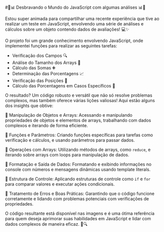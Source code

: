 #🚀📊 Desbravando o Mundo do JavaScript com algumas análises 📊🚀

Estou super animada para compartilhar uma recente experiência que tive ao realizar um teste em JavaScript, envolvendo uma série de análises e cálculos sobre um objeto contendo dados de avaliações! 💻✨

O projeto foi um grande conhecimento envolvendo JavaScript, onde implementei funções para realizar as seguintes tarefas:

- Verificação dos Campos 🔍
- Análise do Tamanho dos Arrays 📏
- Cálculo das Somas ➕
- Determinação das Porcentagens 📈
- Verificação das Posições 📍
- Cálculo das Porcentagens em Casos Específicos 🎯

O resultado? Um código robusto e versátil que não só resolve problemas complexos, mas também oferece várias lições valiosas! Aqui estão alguns dos insights que obtive:

🌟 Manipulação de Objetos e Arrays: Acessando e manipulando propriedades de objetos e elementos de arrays, trabalhando com dados complexos e iterando de forma eficiente.

🌟 Funções e Parâmetros: Criando funções específicas para tarefas como verificação e cálculos, e usando parâmetros para passar dados.

🌟 Operações com Arrays: Utilizando métodos de arrays, como `reduce`, e iterando sobre arrays com loops para manipulação de dados.

🌟 Formatação e Saída de Dados: Formatando e exibindo informações no console com números e mensagens dinâmicas usando template literals.

🌟 Estrutura de Controle: Aplicando estruturas de controle como `if` e `for` para comparar valores e executar ações condicionais.

🌟 Tratamento de Erros e Boas Práticas: Garantindo que o código funcione corretamente e lidando com problemas potenciais com verificações de propriedades.

O código resultante está disponível nas imagens e é uma ótima referência para quem deseja aprimorar suas habilidades em JavaScript e lidar com dados complexos de maneira eficaz. 🚀🔍
